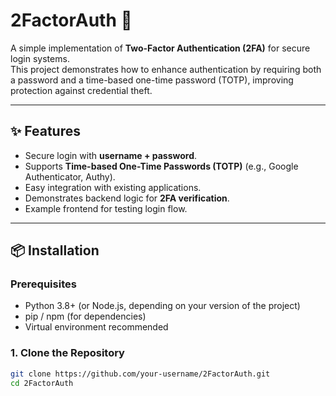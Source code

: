 # 2FactorAuth 🔐

A simple implementation of **Two-Factor Authentication (2FA)** for secure login systems.  
This project demonstrates how to enhance authentication by requiring both a password and a time-based one-time password (TOTP), improving protection against credential theft.

---

## ✨ Features
- Secure login with **username + password**.
- Supports **Time-based One-Time Passwords (TOTP)** (e.g., Google Authenticator, Authy).
- Easy integration with existing applications.
- Demonstrates backend logic for **2FA verification**.
- Example frontend for testing login flow.

---

## 📦 Installation

### Prerequisites
- Python 3.8+ (or Node.js, depending on your version of the project)
- pip / npm (for dependencies)
- Virtual environment recommended

### 1. Clone the Repository
```bash
git clone https://github.com/your-username/2FactorAuth.git
cd 2FactorAuth
